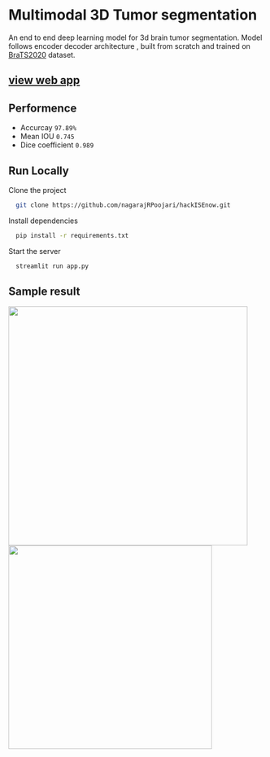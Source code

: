 
# Multimodal 3D Tumor segmentation

An end to end deep learning model for 3d brain tumor segmentation.
Model follows encoder decoder architecture , built from scratch
and trained on [BraTS2020](https://www.kaggle.com/datasets/awsaf49/brats2020-training-data) dataset.

## [view web app](https://hackisenow-23c39t8062j.streamlit.app/)

## Performence
- Accurcay `97.89%`
- Mean IOU `0.745`
- Dice coefficient `0.989`

## Run Locally

Clone the project
```bash
  git clone https://github.com/nagarajRPoojari/hackISEnow.git
```
Install dependencies
```bash
  pip install -r requirements.txt
```
Start the server
```bash
  streamlit run app.py
```
## Sample result
<img src="https://github.com/nagarajRPoojari/hackISEnow/assets/116948655/23db2ff0-c80c-45d6-a5fc-9b79d52947b9" width="470" />
<img src="https://github.com/nagarajRPoojari/hackISEnow/assets/116948655/2cb3688e-cd38-4638-b6bb-3986f44569df" width="400" />




